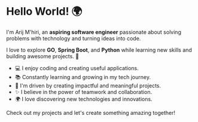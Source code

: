 # Hello World! 🌍

I'm Arij M'hiri, an **aspiring software engineer** passionate about solving problems with technology and turning ideas into code.

I love to explore **GO**, **Spring Boot**, and **Python** while learning new skills and building awesome projects. 🚀

- 💻 I enjoy coding and creating useful applications.
- 📚 Constantly learning and growing in my tech journey.
- 🎯 I'm driven by creating impactful and meaningful projects.
- ✨ I believe in the power of teamwork and collaboration.
- 🌍 I love discovering new technologies and innovations.

Check out my projects and let's create something amazing together!



